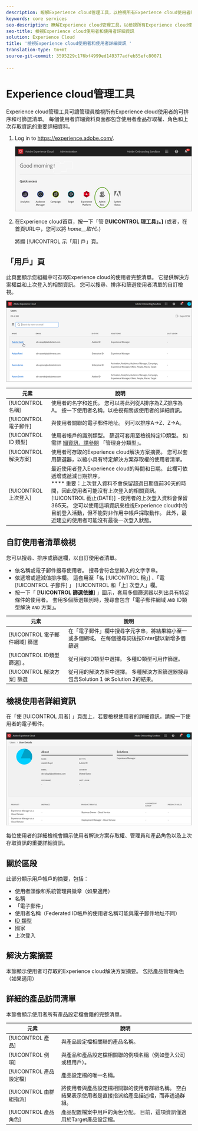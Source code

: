 ```yaml
---
description: 瞭解Experience cloud管理工具，以檢視所有Experience cloud使用者的可排序和可篩選清單。
keywords: core services
seo-description: 瞭解Experience cloud管理工具，以檢視所有Experience cloud使用者的可排序和可篩選清單。
seo-title: 檢視Experience cloud使用者和使用者詳細資訊
solution: Experience Cloud
title: '檢視Experience cloud使用者和使用者詳細資訊 '
translation-type: tm+mt
source-git-commit: 3595229c176bf4999ed149377adfeb55efc80071

---
```



# Experience cloud管理工具

Experience cloud管理工具可讓管理員檢視所有Experience cloud使用者的可排序和可篩選清單。 每個使用者詳細資料頁面都包含使用者產品存取權、角色和上次存取資訊的重要詳細資料。  

1. Log in to <https://experience.adobe.com/>.

   ![](assets/admin-tool.png)

1. 在Experience cloud首頁，按一下「管 **[!UICONTROL 理工具」。]** (或者，在首頁URL中，您可以將 _home__取代。_)

   將顯 [!UICONTROL 示「用] 戶」頁。

## 「用戶」頁

此頁面顯示您組織中可存取Experience cloud的使用者完整清單。 它提供解決方案權益和上次登入的相關資訊。 您可以搜尋、排序和篩選使用者清單的自訂檢視。

![](assets/admin-tool-users.png)

| 元素 | 說明 |
|---|---|
| [!UICONTROL 名稱] | 使用者的名字和姓氏。 您可以將此列從A排序為Z,Z排序為A。 按一下使用者名稱，以檢視有關該使用者的詳細資訊。 |
| [!UICONTROL 電子郵件] | 與使用者關聯的電子郵件地址。 列可以排序A->Z、Z->A。 |
| [!UICONTROL ID 類型] | 使用者帳戶的識別類型。 篩選可套用至檢視特定ID類型。 如需詳 [細資訊，請參閱](https://helpx.adobe.com/enterprise/using/identity.html) 「管理身分類型」。 |
| [!UICONTROL 解決方案] | 使用者可存取的Experience cloud解決方案摘要。 您可以套用篩選器，以縮小具有特定解決方案存取權的使用者清單。 |
| [!UICONTROL 上次登入] | 最近使用者登入Experience cloud的時間和日期。 此欄可依遞增或遞減日期排序。 <br> **** 重要：上次登入資料不會保留超過日期值前30天的時間，因此使用者可能沒有上次登入的相關資訊。 [!UICONTROL 截止(DATE)] -使用者的上次登入資料會保留365天。 您可以使用這項資訊來檢視Experience cloud中的目前登入活動，但不能對非作用中帳戶採取動作。 此外，最近建立的使用者可能沒有最後一次登入狀態。 |

## 自訂使用者清單檢視

您可以搜尋、排序或篩選欄，以自訂使用者清單。

* 依名稱或電子郵件搜尋使用者。 搜尋會符合您輸入的文字字串。
* 依遞增或遞減值排序欄。 這套用至「名 [!UICONTROL 稱」] 、「電 [!UICONTROL 子郵件] 」 [!UICONTROL 和「上] 次登入」欄。
* 按一下「 **[!UICONTROL 篩選依據]** 」圖示，套用多個篩選器以列出具有特定條件的使用者。 套用多個篩選類別時，搜尋會包含「電子郵件網域 `AND` ID類型解決 `AND` 方案」。

| 元素 | 說明 |
|---------|----------|
| [!UICONTROL 電子郵件網域] 篩選 | 在「電子郵件」欄中搜尋字元字串，將結果縮小至一或多個網域。 在每個搜尋詞後按Enter鍵以新增多個篩選 |
| [!UICONTROL ID類型篩選] 。 | 從可用的ID類型中選擇。 多種ID類型可用作篩選。 |
| [!UICONTROL 解決方案] 篩選 | 從可用的解決方案中選擇。 多種解決方案篩選器搜尋包含Solution 1 `OR` Solution 2的結果。 |

## 檢視使用者詳細資訊

在「使 [!UICONTROL 用者] 」頁面上，若要檢視使用者的詳細資訊，請按一下使用者的電子郵件。

![](assets/admin-tool-user-details.png)

每位使用者的詳細檢視會顯示使用者解決方案存取權、管理員和產品角色以及上次存取資訊的重要詳細資訊。

## 關於區段

此部分顯示用戶帳戶的摘要，包括：

* 使用者頭像和系統管理員徽章（如果適用）
* 名稱
* 「電子郵件」
* 使用者名稱（Federated ID帳戶的使用者名稱可能與電子郵件地址不同）
* [ID 類型](https://helpx.adobe.com/enterprise/using/identity.html)
* 國家
* 上次登入

## 解決方案摘要

本節顯示使用者可存取的Experience cloud解決方案摘要。 包括產品管理角色（如果適用）

## 詳細的產品訪問清單

本節會顯示使用者所有產品設定檔會籍的完整清單。

| 元素 | 說明 |
|---------|----------|
| [!UICONTROL 產品] | 與產品設定檔相關聯的產品名稱。 |
| [!UICONTROL 例項] | 與產品和產品設定檔相關聯的例項名稱（例如登入公司或租用戶）。 |
| [!UICONTROL 產品設定檔] | 產品設定檔的唯一名稱。 |
| [!UICONTROL 由群組指派] | 將使用者與產品設定檔相關聯的使用者群組名稱。 空白結果表示使用者是直接指派給產品描述檔，而非透過群組。 |
| [!UICONTROL 產品角色] | 產品配置檔案中用戶的角色分配。 目前，這項資訊僅適用於Target產品設定檔。 |
